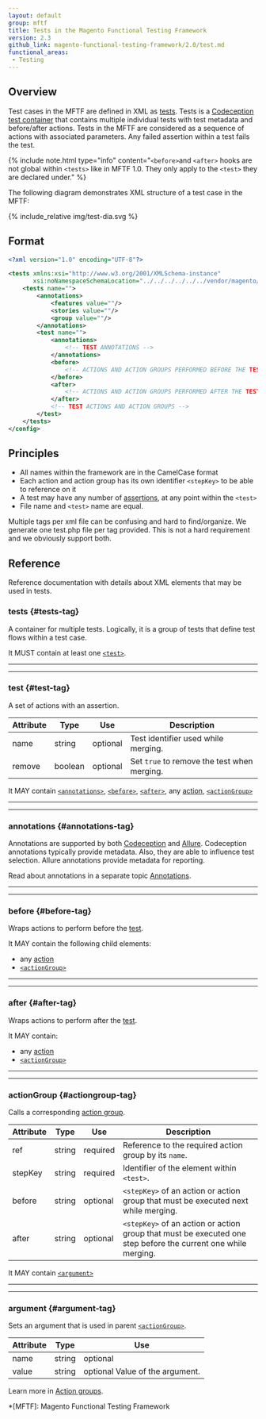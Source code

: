 ```yaml
---
layout: default
group: mftf
title: Tests in the Magento Functional Testing Framework
version: 2.3
github_link: magento-functional-testing-framework/2.0/test.md
functional_areas:
 - Testing
---
```


## Overview

Test cases in the MFTF are defined in XML as [tests][test].
Tests is a [Codeception test container][codeception] that contains multiple individual tests with test metadata and before/after actions.
Tests in the MFTF are considered as a sequence of actions with associated parameters.
Any failed assertion within a test fails the test.

{% include note.html
type="info"
content="`<before>`and `<after>` hooks are not global within `<tests>` like in MFTF 1.0.
They only apply to the `<test>` they are declared under." %}

The following diagram demonstrates XML structure of a test case in the MFTF:

{% include_relative img/test-dia.svg %}

## Format

```xml
<?xml version="1.0" encoding="UTF-8"?>

<tests xmlns:xsi="http://www.w3.org/2001/XMLSchema-instance"
       xsi:noNamespaceSchemaLocation="../../../../../../vendor/magento/magento2-functional-testing-framework/src/Magento/FunctionalTestingFramework/Test/etc/testSchema.xsd">
    <tests name="">
        <annotations>
            <features value=""/>
            <stories value=""/>
            <group value=""/>
        </annotations>
        <test name="">
            <annotations>
                <!-- TEST ANNOTATIONS -->
            </annotations>
            <before>
                <!-- ACTIONS AND ACTION GROUPS PERFORMED BEFORE THE TEST -->
            </before>
            <after>
                <!-- ACTIONS AND ACTION GROUPS PERFORMED AFTER THE TEST -->
            </after>
            <!-- TEST ACTIONS AND ACTION GROUPS -->
        </test>
    </tests>
</config>
```

## Principles

* All names within the framework are in the CamelCase format
* Each action and action group has its own identifier `<stepKey>` to be able to reference on it
* A test may have any number of [assertions], at any point within the `<test>`
* File name and `<test>` name are equal.

Multiple <test> tags per xml file can be confusing and hard to find/organize.
We generate one test.php file per <test> tag provided.
This is not a hard requirement and we obviously support both.

## Reference

Reference documentation with details about XML elements that may be used in tests.

### tests {#tests-tag}

A container for multiple tests. Logically, it is a group of tests that define test flows within a test case.

It MUST contain at least one [`<test>`][test].

***
***

### test {#test-tag}

A set of actions with an assertion.

Attribute|Type|Use|Description
---|---|---|---
name|string|optional| Test identifier used while merging.
remove|boolean|optional|Set `true` to remove the test when merging.

It MAY contain [`<annotations>`][annotations], [`<before>`][before], [`<after>`][after], any [action], [`<actionGroup>`][action group tag]

***
***

### annotations {#annotations-tag}

Annotations are supported by both [Codeception][codeception] and [Allure].
Codeception annotations typically provide metadata. Also, they are able to influence test selection.
Allure annotations provide metadata for reporting.

Read about annotations in a separate topic [Annotations][annotations].

***
***

### before {#before-tag}

Wraps actions to perform before the [test].

It MAY contain the following child elements:

 * any [action]
 * [`<actionGroup>`][action group tag]

***
***

### after {#after-tag}

Wraps actions to perform after the [test].

It MAY contain:

 * any [action]
 * [`<actionGroup>`][action group tag]

***
***

### actionGroup {#actiongroup-tag}

Calls a corresponding [action group].

Attribute|Type|Use|Description
---|---|---|---
ref|string|required|Reference to the required action group by its `name`.
stepKey|string|required| Identifier of the element within `<test>`.
before|string|optional| `<stepKey>` of an action or action group that must be executed next while merging.
after|string|optional| `<stepKey>` of an action or action group that must be executed one step before the current one while merging.

It MAY contain [`<argument>`][argument]

***
***

### argument {#argument-tag}

Sets an argument that is used in parent [`<actionGroup>`][action group tag].

Attribute|Type|Use
---|---|---
name|string|optional| Name of the argument.
value|string|optional Value of the argument.

Learn more in [Action groups][action group].

<!-- LINKS DEFINITIONS -->

[action]: ./test/actions.html
[action group]: ./test/action-group.html
[action group tag]: #actiongroup-tag
[after]: #after-tag
[annotations]: ./test/annotations.html
[argument]: #argument-tag
[assertions]: ./test/assertions.html
[before]: #before-tag
[tests]: #tests-tag
[test]: #test-tag

[Allure]: https://github.com/allure-framework/
[codeception]: http://codeception.com/docs/07-AdvancedUsage

<!-- Abbreviations -->

*[MFTF]: Magento Functional Testing Framework
